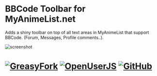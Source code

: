 # BBCode Toolbar for MyAnimeList.net
Adds a shiny toolbar on top of all text areas in MyAnimeList that support BBCode. (Forum, Messages, Profile comments..).

![screenshot][1]

# [![GreasyFork][b1]][l1] [![OpenUserJS][b2]][l2] [![GitHub][b3]][l3]


  [1]: https://github.com/eskander/userscripts-collection/raw/master/MyAnimeList%20BBCode%20Toolbar/screenshot.png

  [b1]: https://img.shields.io/badge/Install-GreasyFork-red.svg?longCache=true&style=for-the-badge&
  [b2]: https://img.shields.io/badge/Install-OpenUserJS-blue.svg?longCache=true&style=for-the-badge
  [b3]: https://img.shields.io/badge/Install-GitHub-lightgrey.svg?longCache=true&style=for-the-badge

  [l1]: https://greasyfork.org/en/scripts/370335
  [l2]: https://openuserjs.org/scripts/eskander/[MyAnimeList]_BBCode_Toolbar
  [l3]: https://github.com/eskander/userscripts-collection/raw/master/MyAnimeList%20BBCode%20Toolbar/bbcode_toolbar.user.js
